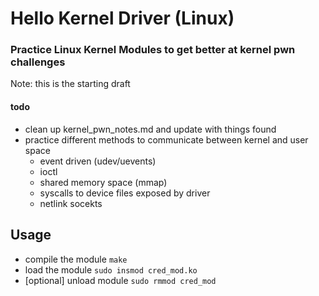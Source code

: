 # Hello Kernel Driver (Linux)

### Practice Linux Kernel Modules to get better at kernel pwn challenges

Note: this is the starting draft

#### todo 
- clean up kernel_pwn_notes.md and update with things found
- practice different methods to communicate between kernel and user space
  - event driven (udev/uevents)
  - ioctl
  - shared memory space (mmap)
  - syscalls to device files exposed by driver
  - netlink socekts

## Usage
- compile the module `make`
- load the module `sudo insmod cred_mod.ko`
- [optional] unload module `sudo rmmod cred_mod`
